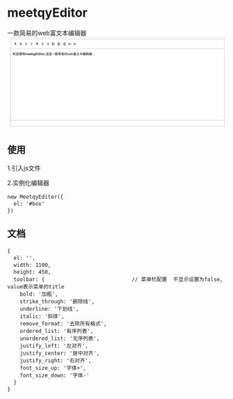 # meetqyEditor

一款简易的web富文本编辑器
![](/preview.png)


## 使用

1.引入js文件

2.实例化编辑器
```
new MeetqyEditor({
  el: '#box'
})
```

## 文档

```
{
  el: '',
  width: 1100,
  height: 450,
  toolbar: {                            // 菜单栏配置  不显示设置为false, value表示菜单的title
    bold: '加粗',                       
    strike_through: '删除线',            
    underline: '下划线',                
    italic: '斜体',                     
    remove_format: '去除所有格式',       
    ordered_list: '有序列表',            
    unordered_list: '无序列表',          
    justify_left: '左对齐',
    justify_center: '居中对齐',
    justify_right: '右对齐',
    font_size_up: '字体+',
    font_size_down: '字体-'
  }
}
```